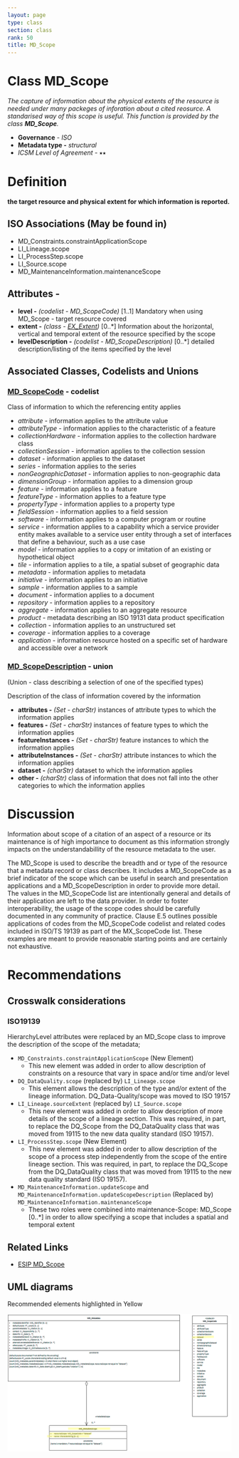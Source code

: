 ```yaml
---
layout: page
type: class
section: class
rank: 50
title: MD_Scope
---
```


#  Class MD_Scope 

*The capture of information about the physical extents of the resource is needed under many packeges of inforation about a cited reosurce.  A standarised way of this scope is useful.  This function is provided by the class **MD_Scope**.*

- **Governance** -  *ISO*
- **Metadata type -** *structural*
- *ICSM Level of Agreement* - ⭑⭑

# Definition 

**the target resource and physical extent for which information is reported.**

## ISO Associations (May be found in) 
- MD_Constraints.constraintApplicationScope
- LI_Lineage.scope
- LI_ProcessStep.scope
- LI_Source.scope
- MD_MaintenanceInformation.maintenanceScope

## Attributes - 
- **level -** *(codelist - MD_ScopeCode)* [1..1] Mandatory when using MD_Scope - target resource covered
- **extent -** *(class - [EX_Extent](./ResourceExtent))* [0..\*] Information about the horizontal, vertical and temporal extent of the resource specified by the scope
- **levelDescription -** *(codelist - MD_ScopeDescription)* [0..\*] detailed description/listing of the items specified by the level

## Associated Classes, Codelists and Unions
### [MD_ScopeCode](http://wiki.esipfed.org/index.php/ISO_19115-3_Codelists#MD_ScopeCode) - codelist
Class of information to which the referencing entity applies
- *attribute* - information applies to the attribute value
- *attributeType* -   information applies to the characteristic of a feature
- *collectionHardware* - information applies to the collection hardware class
- *collectionSession* - information applies to the collection session
- *dataset* - information applies to the dataset
- *series* - information applies to the series
- *nonGeographicDataset* - information applies to non-geographic data
- *dimensionGroup* - information applies to a dimension group
- *feature* - information applies to a feature
- *featureType* - information applies to a feature type
- *propertyType* - information applies to a property type
- *fieldSession* - information applies to a field session
- *software* - information applies to a computer program or routine
- *service* - information applies to a capability which a service provider entity makes available to a service user entity through a set of interfaces that define a behaviour, such as a use case
- *model* - information applies to a copy or imitation of an existing or hypothetical object
- *tile* - information applies to a tile, a spatial subset of geographic data
- *metadata* - information applies to metadata
- *initiative* - information applies to an initiative
- *sample* - information applies to a sample
- *document* - information applies to a document
- *repository* - information applies to a repository
- *aggregate* - information applies to an aggregate resource
- *product* - metadata describing an ISO 19131 data product specification
- *collection* - information applies to an unstructured set
- *coverage* - information applies to a coverage
- *application* - information resource hosted on a specific set of hardware and accessible over a network

### [MD_ScopeDescription](http://wiki.esipfed.org/index.php/MD_ScopeDescription) - union
(Union - class describing a selection of one of the specified types) 

Description of the class of information covered by the information
- **attributes -** *(Set - charStr)* instances of attribute types to which the information applies
- **features -** *(Set - charStr)* instances of feature types to which the information applies
- **featureInstances -** *(Set - charStr)* feature instances to which the information applies
- **attributeInstances -** *(Set - charStr)* attribute instances to which the information applies
- **dataset -** *(charStr)* dataset to which the information applies
- **other -** *(charStr)* class of information that does not fall into the other categories to which the information applies

# Discussion
Information about scope of a citation of an aspect of a resource or its maintenance is of high importance to document as this information strongly impacts on the understandabillity of the resource metadata to the user. 

The MD_Scope is used to describe the breadth and or type of the resource that a metadata record or class describes. It includes a MD_ScopeCode as a brief indicator of the scope which can be useful in search and presentation applications and a MD_ScopeDescription in order to provide more detail. The values in the MD_ScopeCode list are intentionally general and details of their application are left to the data provider. In order to foster interoperability, the usage of the scope codes should be carefully documented in any community of practice. Clause E.5 outlines possible applications of codes from the MD_ScopeCode codelist and related codes included in ISO/TS 19139 as part of the MX_ScopeCode list. These examples are meant to provide reasonable starting points and are certainly not exhaustive.

# Recommendations 
## Crosswalk considerations

### ISO19139
HierarchyLevel attributes were replaced by an MD_Scope class to improve the description of the scope of the metadata;

- `MD_Constraints.constraintApplicationScope` (New Element)
  - This new element was added in order to allow description of constraints on a resource that vary in space and/or time and/or level
- `DQ_DataQuality.scope` (replaced by) `LI_Lineage.scope`
  - This element allows the description of the type and/or extent of the lineage information. DQ_Data-Quality/scope was moved to ISO 19157
- `LI_Lineage.sourceExtent` (replaced by) `LI_Source.scope`
  - This new element was added in order to allow description of more details of the scope of a lineage section. This was required, in part, to replace the DQ_Scope from the DQ_DataQuality class that was moved from 19115 to the new data quality standard (ISO 19157).
- `LI_ProcessStep.scope` (New Element) 
  - This new element was added in order to allow description of the scope of a process step independently from the scope of the entire lineage section. This was required, in part, to replace the DQ_Scope from the DQ_DataQuality class that was moved from 19115 to the new data quality standard (ISO 19157).
- `MD_MaintenanceInformation.updateScope` and `MD_MaintenanceInformation.updateScopeDescription` (Replaced by) `MD_MaintenanceInformation.maintenanceScope`
  - These two roles were combined into maintenance-Scope: MD_Scope [0..\*] in order to allow specifying a scope that includes a spatial and temporal extent
  
## Related Links
- [ESIP MD_Scope](http://wiki.esipfed.org/index.php/MD_Scope)

## UML diagrams
Recommended elements highlighted in Yellow

![MD_Scope](../images/MD_Scope.png)
